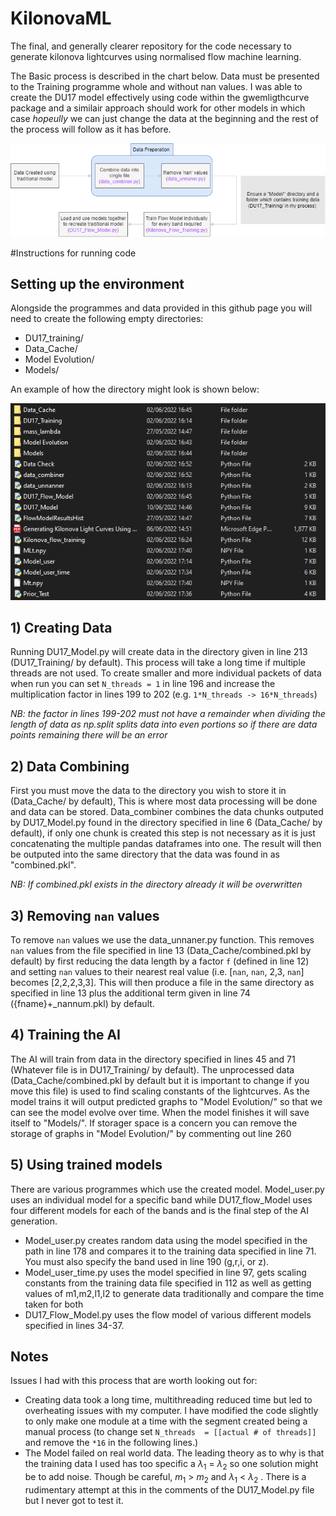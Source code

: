# KilonovaML
The final, and generally clearer repository for the code necessary to generate kilonova lightcurves using normalised flow machine learning.

The Basic process is described in the chart below. Data must be presented to the Training programme whole and without nan values. I was able to create the DU17 model effectively using code within the gwemligthcurve package and a similair approach should work for other models in which case *hopeully* we can just change the data at the beginning and the rest of the process will follow as it has before. 

![alt text](https://github.com/2300431w/KilonovaML/blob/main/Flow%20Chart.png)

 #Instructions for running code

## Setting up the environment

Alongside the programmes and data provided in this github page you will need to create the following empty directories:

- DU17_training/
- Data_Cache/
- Model Evolution/
- Models/

An example of how the directory might look is shown below:

![alt text](https://github.com/2300431w/KilonovaML/blob/main/Folders.PNG)

## 1) Creating Data
Running DU17_Model.py will create data in the directory given in line 213 (DU17_Training/ by default). This process will take a long time if multiple threads are not used. To create smaller and more individual packets of data when run you can set ``N_threads = 1`` in line 196 and increase the multiplication factor in lines 199 to 202 (e.g. ``1*N_threads -> 16*N_threads``) 

*NB: the factor in lines 199-202 must not have a remainder when dividing the length of data as np.split splits data into even portions so if there are data points remaining there will be an error*

## 2) Data Combining
First you must move the data to the directory you wish to store it in (Data_Cache/ by default), This is where most data processing will be done and data can be stored. Data_combiner combines the data chunks outputed by DU17_Model.py found in the directory specified in line 6 (Data_Cache/ by default), if only one chunk is created this step is not necessary as it is just concatenating the multiple pandas dataframes into one. The result will then be outputed into the same directory that the data was found in as "combined.pkl".

*NB: If combined.pkl exists in the directory already it will be overwritten*

## 3) Removing `nan` values
To remove `nan` values we use the data_unnaner.py function. This removes `nan` values from the file specified in line 13 (Data_Cache/combined.pkl by default) by first reducing the data length by a factor `f` (defined in line 12) and setting `nan` values to their nearest real value (i.e. [`nan`, `nan`, 2,3, `nan`] becomes [2,2,2,3,3]. This will then produce a file in the same directory as specified in line 13 plus the additional term given in line 74 ({fname}+\_nannum.pkl) by default.

## 4) Training the AI
The AI will train from data in the directory specified in lines 45 and 71 (Whatever file is in DU17_Training/ by default). The unprocessed data (Data_Cache/combined.pkl by default but it is important to change if you move this file) is used to find scaling constants of the lightcurves. 
As the model trains it will output predicted graphs to "Model Evolution/" so that we can see the model evolve over time. When the model finishes it will save itself to "Models/".  If storager space is a concern you can remove the storage of graphs in "Model Evolution/" by commenting out line 260

## 5) Using trained models
There are various programmes which use the created model. Model_user.py uses an individual model for a specific band while DU17_flow_Model uses four different models for each of the bands and is the final step of the AI generation. 

- Model_user.py creates random data using the model specified in the path in line 178 and compares it to the training data specified in line 71. You must also specify the band used in line 190 (g,r,i, or z).
- Model_user_time.py uses the model specified in line 97, gets scaling constants from the training data file specified in 112 as well as getting values of m1,m2,l1,l2 to generate data traditionally and compare the time taken for both
- DU17_Flow_Model.py uses the flow model of various different models specified in lines 34-37.

## Notes

Issues I had with this process that are worth looking out for:
- Creating data took a long time, multithreading reduced time but led to overheating issues with my computer. I have modified the code slightly to only make one module at a time with the segment created being a manual process (to change set ``N_threads  = [[actual # of threads]]`` and remove the ``*16`` in the following lines.)
- The Model failed on real world data. The leading theory as to why is that the training data I used has too specific a $\lambda_1$ = $\lambda_2$ so one solution might be to add noise. Though be careful, $m_1$ > $m_2$ and $\lambda_1$ < $\lambda_2$ . There is a rudimentary attempt at this in the comments of the DU17_Model.py file but I never got to test it. 
